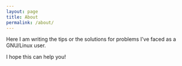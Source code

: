 ```yaml
---
layout: page
title: About
permalink: /about/
---
```



Here I am writing the tips or  the solutions for problems I've faced as a GNU/Linux user.

I hope this can help you!
